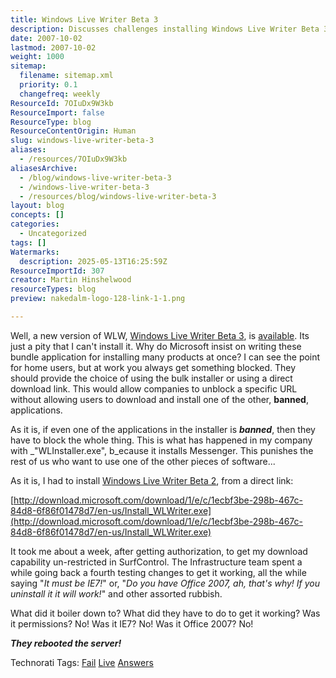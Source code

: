 ```yaml
---
title: Windows Live Writer Beta 3
description: Discusses challenges installing Windows Live Writer Beta 3 in workplace environments due to bundled installers and network restrictions, with a workaround using direct downloads.
date: 2007-10-02
lastmod: 2007-10-02
weight: 1000
sitemap:
  filename: sitemap.xml
  priority: 0.1
  changefreq: weekly
ResourceId: 7OIuDx9W3kb
ResourceImport: false
ResourceType: blog
ResourceContentOrigin: Human
slug: windows-live-writer-beta-3
aliases:
  - /resources/7OIuDx9W3kb
aliasesArchive:
  - /blog/windows-live-writer-beta-3
  - /windows-live-writer-beta-3
  - /resources/blog/windows-live-writer-beta-3
layout: blog
concepts: []
categories:
  - Uncategorized
tags: []
Watermarks:
  description: 2025-05-13T16:25:59Z
ResourceImportId: 307
creator: Martin Hinshelwood
resourceTypes: blog
preview: nakedalm-logo-128-link-1-1.png

---
```

Well, a new version of WLW, [Windows Live Writer Beta 3](http://windowslivewriter.spaces.live.com/blog/cns!D85741BB5E0BE8AA!1421.entry), is [available](http://windowslivewriter.spaces.live.com/blog/cns!D85741BB5E0BE8AA!1421.entry). Its just a pity that I can't install it. Why do Microsoft insist on writing these bundle application for installing many products at once? I can see the point for home users, but at work you always get something blocked. They should provide the choice of using the bulk installer or using a direct download link. This would allow companies to unblock a specific URL without allowing users to download and install one of the other, **banned**, applications.

As it is, if even one of the applications in the installer is _**banned**_, then they have to block the whole thing. This is what has happened in my company with \_"WLInstaller.exe", b_ecause it installs Messenger. This punishes the rest of us who want to use one of the other pieces of software...

As it is, I had to install [Windows Live Writer Beta 2](http://windowslivewriter.spaces.live.com/blog/cns!D85741BB5E0BE8AA!1272.entry), from a direct link:

[http://download.microsoft.com/download/1/e/c/1ecbf3be-298b-467c-84d8-6f86f01478d7/en-us/Install_WLWriter.exe](http://download.microsoft.com/download/1/e/c/1ecbf3be-298b-467c-84d8-6f86f01478d7/en-us/Install_WLWriter.exe)

It took me about a week, after getting authorization, to get my download capability un-restricted in SurfControl. The Infrastructure team spent a while going back a fourth testing changes to get it working, all the while saying "_It must be IE7!_" or, "_Do you have Office 2007, ah, that's why! If you uninstall it it will work!_" and other assorted rubbish.

What did it boiler down to? What did they have to do to get it working? Was it permissions? No! Was it IE7? No! Was it Office 2007? No!

**_They rebooted the server!_**

Technorati Tags: [Fail](http://technorati.com/tags/Fail) [Live](http://technorati.com/tags/Live) [Answers](http://technorati.com/tags/Answers)
